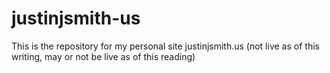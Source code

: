 # justinjsmith-us
This is the repository for my personal site justinjsmith.us (not live as of this writing, may or not be live as of this reading)
